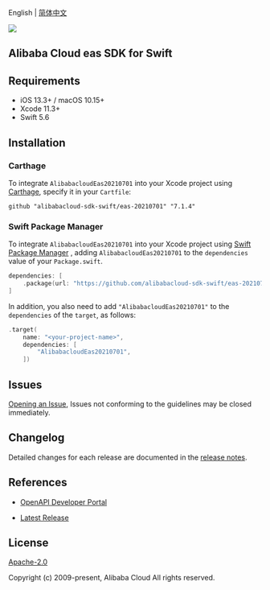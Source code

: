 English | [简体中文](README-CN.md)

![](https://aliyunsdk-pages.alicdn.com/icons/AlibabaCloud.svg)

## Alibaba Cloud eas SDK for Swift

## Requirements

- iOS 13.3+ / macOS 10.15+
- Xcode 11.3+
- Swift 5.6

## Installation

### Carthage

To integrate `AlibabacloudEas20210701` into your Xcode project using [Carthage](https://github.com/Carthage/Carthage), specify it in your `Cartfile`:

```ogdl
github "alibabacloud-sdk-swift/eas-20210701" "7.1.4"
```

### Swift Package Manager

To integrate `AlibabacloudEas20210701` into your Xcode project using [Swift Package Manager](https://swift.org/package-manager/) , adding `AlibabacloudEas20210701` to the `dependencies` value of your `Package.swift`.

```swift
dependencies: [
    .package(url: "https://github.com/alibabacloud-sdk-swift/eas-20210701.git", from: "7.1.4")
]
```

In addition, you also need to add `"AlibabacloudEas20210701"` to the `dependencies` of the `target`, as follows:

```swift
.target(
    name: "<your-project-name>",
    dependencies: [
        "AlibabacloudEas20210701",
    ])
```

## Issues

[Opening an Issue](https://github.com/alibabacloud-sdk-swift/eas-20210701/issues/new), Issues not conforming to the guidelines may be closed immediately.

## Changelog

Detailed changes for each release are documented in the [release notes](./ChangeLog.txt).

## References

* [OpenAPI Developer Portal](https://next.api.alibabacloud.com/home)
- [Latest Release](https://github.com/alibabacloud-sdk-swift/eas-20210701)

## License

[Apache-2.0](http://www.apache.org/licenses/LICENSE-2.0)

Copyright (c) 2009-present, Alibaba Cloud All rights reserved.
